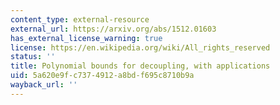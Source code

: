 ```yaml
---
content_type: external-resource
external_url: https://arxiv.org/abs/1512.01603
has_external_license_warning: true
license: https://en.wikipedia.org/wiki/All_rights_reserved
status: ''
title: Polynomial bounds for decoupling, with applications
uid: 5a620e9f-c737-4912-a8bd-f695c8710b9a
wayback_url: ''
---
```

